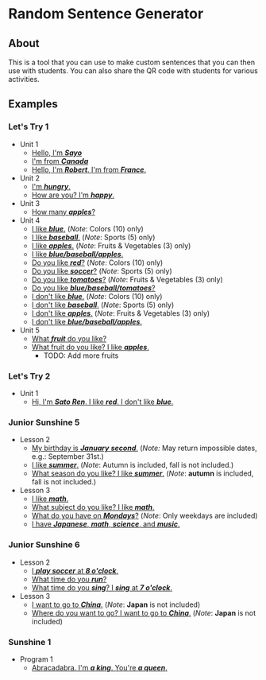 # Random Sentence Generator

## About

This is a tool that you can use to make custom sentences that you can then use with students. You can also share the QR code with students for various activities.

## Examples

### Let's Try 1

* Unit 1
  * [Hello, I'm ***Sayo***](https://altivities.earthiverse.ca/sentences/?sentence=Hello,%20I%27m%20%E2%91%A0.&1_wordlist=../wordlists/LetsTry1/characters.json)
  * [I'm from ***Canada***](https://altivities.earthiverse.ca/sentences/?sentence=I%27m%20from%20%E2%91%A0.&1_wordlist=../wordlists/General/countries.json)
  * [Hello, I'm ***Robert***. I'm from ***France***.](https://altivities.earthiverse.ca/sentences/?sentence=Hello,%20I%27m%20%E2%91%A0.%0AI%27m%20from%20%E2%91%A1.&1_wordlist=../wordlists/LetsTry1/characters.json&2_wordlist=../wordlists/General/countries.json&2_include=the%20U.S.A.,South%20Korea,China,Germany,India,Kenya)
* Unit 2
  * [I'm ***hungry***.](https://altivities.earthiverse.ca/sentences/?sentence=I%27m%20%E2%91%A0.&1_wordlist=../wordlists/General/emotions.json)
  * [How are you? I'm ***happy***.](https://altivities.earthiverse.ca/sentences/?sentence=How%20are%20you?%0AI%27m%20%E2%91%A0.&1_wordlist=../wordlists/General/emotions.json)
* Unit 3
  * [How many ***apples***?](https://altivities.earthiverse.ca/sentences/?sentence=How%20many%20%E2%91%A0?&1_wordlist=../wordlists/General/plurals_s.json&1_include=apples,balls,hearts,pencils,strawberries,strokes,tomatoes)
* Unit 4
  * [I like ***blue***.](https://altivities.earthiverse.ca/sentences/?sentence=I%20like%20%E2%91%A0.&1_wordlist=../wordlists/LetsTry1/unit4_cards.json&1_include=red,yellow,blue,green,purple,orange,pink,brown,white,black) (*Note*: Colors (10) only)
  * [I like ***baseball***.](https://altivities.earthiverse.ca/sentences/?sentence=I%20like%20%E2%91%A0.&1_wordlist=../wordlists/LetsTry1/unit4_cards.json&1_include=baseball,dodgeball,soccer,basketball,swimming) (*Note*: Sports (5) only)
  * [I like ***apples***.](https://altivities.earthiverse.ca/sentences/?sentence=I%20like%20%E2%91%A0.&1_wordlist=../wordlists/General/plurals_s.json&1_include=strawberries,apples,tomatoes) (*Note*: Fruits & Vegetables (3) only)
  * [I like ***blue/baseball/apples***.](https://altivities.earthiverse.ca/sentences/?sentence=I%20like%20%E2%91%A0.&1_wordlists=../wordlists/General/plurals_s.json,../wordlists/LetsTry1/unit4_cards.json&1_include=red,yellow,blue,green,purple,orange,pink,brown,white,black,baseball,dodgeball,soccer,basketball,swimming,strawberries,apples,tomatoes)
  * [Do you like ***red***?](https://altivities.earthiverse.ca/sentences/?sentence=Do%20you%20like%20%E2%91%A0?&1_wordlist=../wordlists/LetsTry1/unit4_cards.json&1_include=red,yellow,blue,green,purple,orange,pink,brown,white,black) (*Note*: Colors (10) only)
  * [Do you like ***soccer***?](https://altivities.earthiverse.ca/sentences/?sentence=Do%20you%20like%20%E2%91%A0?&1_wordlist=../wordlists/LetsTry1/unit4_cards.json&1_include=baseball,dodgeball,soccer,basketball,swimming) (*Note*: Sports (5) only)
  * [Do you like ***tomatoes***?](https://altivities.earthiverse.ca/sentences/?sentence=Do%20you%20like%20%E2%91%A0?&1_wordlist=../wordlists/General/plurals_s.json&1_include=strawberries,apples,tomatoes) (*Note*: Fruits & Vegetables (3) only)
  * [Do you like ***blue/baseball/tomatoes***?](https://altivities.earthiverse.ca/sentences/?sentence=Do%20you%20like%20%E2%91%A0?&1_wordlists=../wordlists/General/plurals_s.json,../wordlists/LetsTry1/unit4_cards.json&1_include=red,yellow,blue,green,purple,orange,pink,brown,white,black,baseball,dodgeball,soccer,basketball,swimming,strawberries,apples,tomatoes)
  * [I don't like ***blue***.](https://altivities.earthiverse.ca/sentences/?sentence=I%20don%27t%20like%20%E2%91%A0.&1_wordlist=../wordlists/LetsTry1/unit4_cards.json&1_include=red,yellow,blue,green,purple,orange,pink,brown,white,black) (*Note*: Colors (10) only)
  * [I don't like ***baseball***.](https://altivities.earthiverse.ca/sentences/?sentence=I%20don%27t%20like%20%E2%91%A0.&1_wordlist=../wordlists/LetsTry1/unit4_cards.json&1_include=baseball,dodgeball,soccer,basketball,swimming) (*Note*: Sports (5) only)
  * [I don't like ***apples***.](https://altivities.earthiverse.ca/sentences/?sentence=I%20don%27t%20like%20%E2%91%A0.&1_wordlist=../wordlists/General/plurals_s.json&1_include=strawberries,apples,tomatoes) (*Note*: Fruits & Vegetables (3) only)
  * [I don't like ***blue/baseball/apples***.](https://altivities.earthiverse.ca/sentences/?sentence=I%20don%27t%20like%20%E2%91%A0.&1_wordlists=../wordlists/General/plurals_s.json,../wordlists/LetsTry1/unit4_cards.json&1_include=red,yellow,blue,green,purple,orange,pink,brown,white,black,baseball,dodgeball,soccer,basketball,swimming,strawberries,apples,tomatoes)
* Unit 5
  * [What ***fruit*** do you like?](https://altivities.earthiverse.ca/sentences/?sentence=What%20%E2%91%A0%20do%20you%20like?&1_wordlist=../wordlists/General/categories.json)
  * [What fruit do you like? I like ***apples***.](https://altivities.earthiverse.ca/sentences/?sentence=What%20%E2%91%A0%20do%20you%20like?%0AI%20like%20%E2%91%A1.&1_wordlist=../wordlists/General/categories.json&1_include=fruit&2_wordlist=../wordlists/General/plurals_s.json&2_include=strawberries,apples)
    * TODO: Add more fruits

### Let's Try 2

* Unit 1
  * [Hi, I'm ***Sato Ren***. I like ***red***. I don't like ***blue***.](https://altivities.earthiverse.ca/sentences/?sentence=Hi.%20I%27m%20%E2%91%A0.%0AI%20like%20%E2%91%A1.%20I%20don%27t%20like%20%E2%9D%B7.&1_wordlist=../wordlists/General/names.json&2_wordlist=../wordlists/General/colors.json)

### Junior Sunshine 5

* Lesson 2
  * [My birthday is ***January*** ***second***.](https://altivities.earthiverse.ca/sentences/?sentence=My%20birthday%20is%20%E2%91%A0%20%E2%91%A1.&1_wordlists=../wordlists/General/months.json&2_wordlist=../wordlists/General/ordinals.json) (*Note:* May return impossible dates, e.g.: September 31st.)
  * [I like ***summer***.](https://altivities.earthiverse.ca/sentences/?sentence=I%20like%20%E2%91%A0.&1_wordlists=../wordlists/JuniorSunshine5/lesson2.json&1_include=summer,spring,autumn,winter) (*Note*: Autumn is included, fall is not included.)
  * [What season do you like? I like ***summer***.](https://altivities.earthiverse.ca/sentences/?sentence=What%20season%20do%20you%20like?%0AI%20like%20%E2%91%A0.&1_wordlists=../wordlists/JuniorSunshine5/lesson2.json&1_include=summer,spring,autumn,winter) (*Note*: **autumn** is included, fall is not included.)
* Lesson 3
  * [I like ***math***.](https://altivities.earthiverse.ca/sentences/?sentence=I%20like%20%E2%91%A0.&1_wordlists=../wordlists/JuniorSunshine5/lesson3_cards.json&1_ignore=doctor,soccer%20player,police%20officer,florist,teacher)
  * [What subject do you like? I like ***math***.](https://altivities.earthiverse.ca/sentences/?sentence=What%20subject%20do%20you%20like?%0AI%20like%20%E2%91%A0.&1_wordlists=../wordlists/JuniorSunshine5/lesson3_cards.json&1_ignore=doctor,soccer%20player,police%20officer,florist,teacher)
  * [What do you have on ***Mondays***?](https://altivities.earthiverse.ca/sentences/?sentence=What%20do%20you%20have%20on%20%E2%91%A0?&1_wordlists=../wordlists/JuniorSunshine5/lesson3.json&1_include=Mondays,Tuesdays,Wednesdays,Thursdays,Fridays) (*Note*: Only weekdays are included)
  * [I have ***Japanese***, ***math***, ***science***, and ***music***.](http://localhost:8080/sentences/?sentence=I%20have%20%E2%91%A0,%20%E2%9D%B6,%20%0A%E2%93%B5,%20and%20%E2%91%B4.&1_wordlists=../wordlists/JuniorSunshine5/lesson3_cards.json&1_ignore=doctor,soccer%20player,police%20officer,florist,teacher)

### Junior Sunshine 6

* Lesson 2
  * [I ***play soccer*** at ***8 o'clock***.](https://altivities.earthiverse.ca/sentences/?sentence=I%20%E2%80%A2%20at%20%E2%80%A2.&1_wordlists=../wordlists/General/verbs.json,../wordlists/General/verbs_sports.json&1_ignore=jump&2_wordlist=../wordlists/General/time.json)
  * [What time do you ***run***?](https://altivities.earthiverse.ca/sentences/?sentence=What%20time%20do%20you%20%E2%91%A0?&1_wordlists=../wordlists/General/verbs.json,../wordlists/General/verbs_sports.json&1_ignore=jump)
  * [What time do you ***sing***? I ***sing*** at ***7 o'clock***.](https://altivities.earthiverse.ca/sentences/?sentence=What%20time%20do%20you%20%E2%91%A0?%0AI%20%E2%91%A0%20at%20%E2%91%A1.&1_wordlists=../wordlists/General/verbs.json,../wordlists/General/verbs_sports.json&1_ignore=jump&2_wordlist=../wordlists/General/time.json)
* Lesson 3
  * [I want to go to ***China***.](https://altivities.earthiverse.ca/sentences/?sentence=I%20want%20to%20go%20to%20%E2%91%A0.&1_wordlist=../wordlists/JuniorSunshine6/lesson3.json&1_ignore=Japan) (*Note*: **Japan** is not included)
  * [Where do you want to go? I want to go to ***China***.](https://altivities.earthiverse.ca/sentences/?sentence=Where%20do%20you%20want%20to%20go?%0AI%20want%20to%20go%20to%20%E2%91%A0.&1_wordlist=../wordlists/JuniorSunshine6/lesson3.json&1_ignore=Japan) (*Note*: **Japan** is not included)

### Sunshine 1

* Program 1
  * [Abracadabra. I'm ***a king***. You're ***a queen***.](https://altivities.earthiverse.ca/sentences/?sentence=Abracadabra.%20I%27m%20%E2%91%A0.%20You%27re%20%E2%9D%B6.&1_wordlist=../wordlists/Sunshine1/program1_interact1.json)
